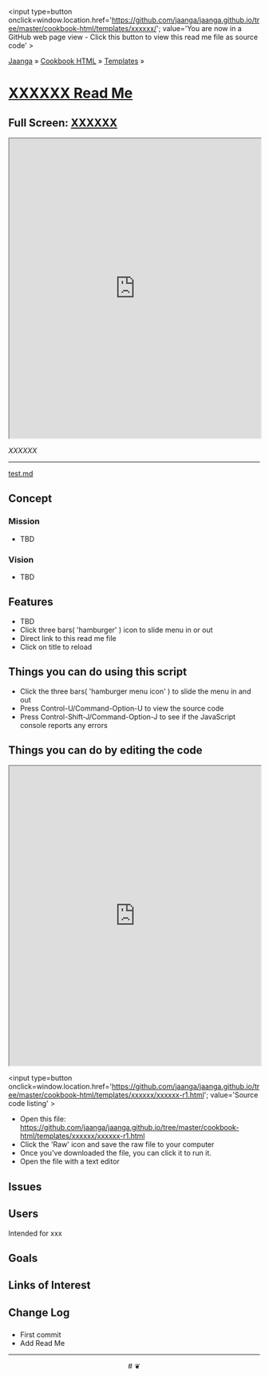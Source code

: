 ﻿<span style=display:none; >[You are now in a GitHub source code view - click this link to view Read Me file as a web page]
( http://jaanga.github.io/cookbook-html/templates/xxxxxx/#readme.md "View file as a web page." ) </span>
<input type=button onclick=window.location.href='https://github.com/jaanga/jaanga.github.io/tree/master/cookbook-html/templates/xxxxxx/'; 
value='You are now in a GitHub web page view - Click this button to view this read me file as source code' >

[Jaanga]( https://jaanga.github.io ) &raquo; [Cookbook HTML]( http://jaangas.github.io/cookbook-html/  ) &raquo;
[Templates]( https://jaanga.github.io/cookbook-html/templates/ ) &raquo;


[XXXXXX Read Me]( https://jaanga.github.io/cookbook-html/templates/xxxxxx/index.html#readme.md )
===

## Full Screen: [ XXXXXX ]( https://jaanga.github.io/cookbook-html/templates/xxxxxx/index.html )


<img src="" style=display:none; width=800 >


<iframe src=https://jaanga.github.io/cookbook-html/templates/xxxxxx/index.html width=100% height=600px ></iframe>


_XXXXXX_

***

[test.md]( #test.md )


## Concept

### Mission

* TBD

### Vision

* TBD

## Features

* TBD
* Click three bars( 'hamburger' ) icon to slide menu in or out
* Direct link to this read me file
* Click on title to reload 


## Things you can do using this script


* Click the three bars( 'hamburger menu icon' ) to slide the menu in and out
* Press Control-U/Command-Option-U to view the source code
* Press Control-Shift-J/Command-Option-J to see if the JavaScript console reports any errors



## Things you can do by editing the code

<iframe src='https://jaanga.github.io/cookbook-html/examples/libraries/ace-editor/ace-view-r1.html#
	https://github.com/jaanga/jaanga.github.io/tree/master/cookbook-html/templates/xxxxxx/xxxxxx-r1.html' width=100% height=600 ></iframe>

<input type=button onclick=window.location.href='https://github.com/jaanga/jaanga.github.io/tree/master/cookbook-html/templates/xxxxxx/xxxxxx-r1.html';
value='Source code listing' >


* Open this file: https://github.com/jaanga/jaanga.github.io/tree/master/cookbook-html/templates/xxxxxx/xxxxxx-r1.html
* Click the 'Raw' icon and save the raw file to your computer
* Once you've downloaded the file, you can click it to run it.
* Open the file with a text editor


## Issues

## Users

Intended for xxx

## Goals

## Links of Interest




## Change Log

### 

* First commit
* Add Read Me


***

<center title='Jaanga ~ your 3D happy place' >
# <a href=javascript:window.scrollTo(0,0); style=text-decoration:none; > ❦ </a>
</center>

